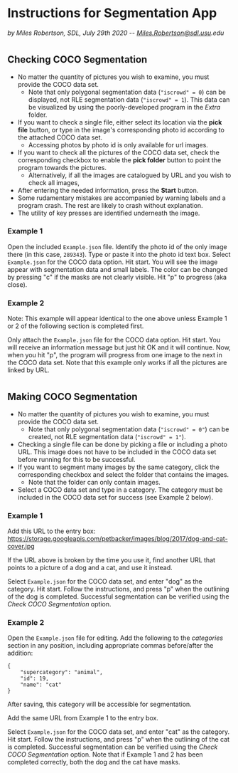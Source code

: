 # Instructions for Segmentation App
_by Miles Robertson, SDL, July 29th 2020 -- Miles.Robertson@sdl.usu.edu_

# 
## Checking COCO Segmentation

- No matter the quantity of pictures you wish to examine, you must provide the COCO data set. 
    - Note that only polygonal segmentation data (`"iscrowd" = 0`) can be displayed, not RLE segmentation data (`"iscrowd" = 1`). This data can be visualized by using the poorly-developed program in the _Extra_ folder.
- If you want to check a single file, either select its location via the __pick file__ button, or type in the image's corresponding photo id according to the attached COCO data set.
    - Accessing photos by photo id is only available for url images.
- If you want to check all the pictures of the COCO data set, check the corresponding checkbox to enable the __pick folder__ button to point the program towards the pictures.
    - Alternatively, if all the images are catalogued by URL and you wish to check all images, 
- After entering the needed information, press the __Start__ button.
- Some rudamentary mistakes are accompanied by warning labels and a program crash. The rest are likely to crash without explanation.
- The utility of key presses are identified underneath the image.

### Example 1

Open the included `Example.json` file. Identify the photo id of the only image there (in this case, `289343`). Type or paste it into the photo id text box. Select `Example.json` for the COCO data option. Hit start. You will see the image appear with segmentation data and small labels. The color can be changed by pressing "c" if the masks are not clearly visible. Hit "p" to progress (aka close).

### Example 2

Note: This example will appear identical to the one above unless Example 1 or 2 of the following section is completed first.

Only attach the `Example.json` file for the COCO data option. Hit start. You will receive an information message but just hit OK and it will continue. Now, when you hit "p", the program will progress from one image to the next in the COCO data set. Note that this example only works if all the pictures are linked by URL.

# 
## Making COCO Segmentation

- No matter the quantity of pictures you wish to examine, you must provide the COCO data set. 
    - Note that only polygonal segmentation data (`"iscrowd" = 0"`) can be created, not RLE segmentation data (`"iscrowd" = 1"`).
- Checking a single file can be done by picking a file or including a photo URL. This image does not have to be included in the COCO data set before running for this to be successful.
- If you want to segment many images by the same category, click the corresponding checkbox and select the folder that contains the images. 
    - Note that the folder can only contain images.
- Select a COCO data set and type in a category. The category must be included in the COCO data set for success (see Example 2 below).

### Example 1

Add this URL to the entry box: https://storage.googleapis.com/petbacker/images/blog/2017/dog-and-cat-cover.jpg

If the URL above is broken by the time you use it, find another URL that points to a picture of a dog and a cat, and use it instead.

Select `Example.json` for the COCO data set, and enter "dog" as the category. Hit start. Follow the instructions, and press "p" when the outlining of the dog is completed. Successful segmentation can be verified using the _Check COCO Segmentation_ option.

### Example 2

Open the `Example.json` file for editing. Add the following to the _categories_ section in any position, including appropriate commas before/after the addition:
```
{
    "supercategory": "animal",
    "id": 19,
    "name": "cat"
}
```
After saving, this category will be accessible for segmentation.

Add the same URL from Example 1 to the entry box.

Select `Example.json` for the COCO data set, and enter "cat" as the category. Hit start. Follow the instructions, and press "p" when the outlining of the cat is completed. Successful segmentation can be verified using the _Check COCO Segmentation_ option. Note that if Example 1 and 2 has been completed correctly, both the dog and the cat have masks.